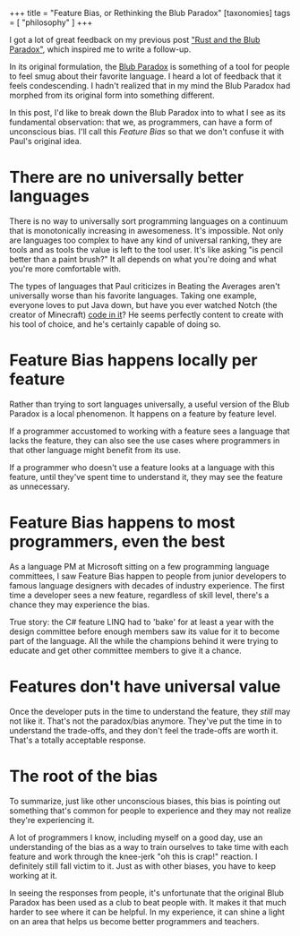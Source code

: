 +++
title = "Feature Bias, or Rethinking the Blub Paradox"
[taxonomies]
tags = [ "philosophy" ]
+++

I got a lot of great feedback on my previous post ["Rust and the Blub Paradox"](http://www.sophiajt.com/2016/01/rust-and-blub-paradox.html), which inspired me to write a follow-up.

In its original formulation, the [Blub Paradox](http://www.paulgraham.com/avg.html) is something of a tool for people to feel smug about their favorite language. I heard a lot of feedback that it feels condescending. I hadn't realized that in my mind the Blub Paradox had morphed from its original form into something different.

In this post, I'd like to break down the Blub Paradox into to what I see as its fundamental observation: that we, as programmers, can have a form of unconscious bias. I'll call this _Feature Bias_ so that we don't confuse it with Paul's original idea.

# There are no universally better languages

There is no way to universally sort programming languages on a continuum that is monotonically increasing in awesomeness. It's impossible. Not only are languages too complex to have any kind of universal ranking, they are tools and as tools the value is left to the tool user. It's like asking "is pencil better than a paint brush?" It all depends on what you're doing and what you're more comfortable with.

The types of languages that Paul criticizes in Beating the Averages aren't universally worse than his favorite languages. Taking one example, everyone loves to put Java down, but have you ever watched Notch (the creator of Minecraft) [code in it](http://www.twitch.tv/notch/b/302823358)? He seems perfectly content to create with his tool of choice, and he's certainly capable of doing so.

# Feature Bias happens locally per feature

Rather than trying to sort languages universally, a useful version of the Blub Paradox is a local phenomenon. It happens on a feature by feature level.

If a programmer accustomed to working with a feature sees a language that lacks the feature, they can also see the use cases where programmers in that other language might benefit from its use.

If a programmer who doesn't use a feature looks at a language with this feature, until they've spent time to understand it, they may see the feature as unnecessary.

# Feature Bias happens to most programmers, even the best

As a language PM at Microsoft sitting on a few programming language committees, I saw Feature Bias happen to people from junior developers to famous language designers with decades of industry experience. The first time a developer sees a new feature, regardless of skill level, there's a chance they may experience the bias.

True story: the C# feature LINQ had to 'bake' for at least a year with the design committee before enough members saw its value for it to become part of the language. All the while the champions behind it were trying to educate and get other committee members to give it a chance.

# Features don't have universal value

Once the developer puts in the time to understand the feature, they _still_ may not like it. That's not the paradox/bias anymore. They've put the time in to understand the trade-offs, and they don't feel the trade-offs are worth it. That's a totally acceptable response.

# The root of the bias

To summarize, just like other unconscious biases, this bias is pointing out something that's common for people to experience and they may not realize they're experiencing it.

A lot of programmers I know, including myself on a good day, use an understanding of the bias as a way to train ourselves to take time with each feature and work through the knee-jerk "oh this is crap!" reaction. I definitely still fall victim to it. Just as with other biases, you have to keep working at it.

In seeing the responses from people, it's unfortunate that the original Blub Paradox has been used as a club to beat people with. It makes it that much harder to see where it can be helpful. In my experience, it can shine a light on an area that helps us become better programmers and teachers.
